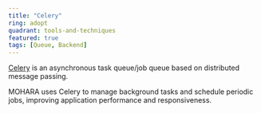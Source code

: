```yaml
---
title: "Celery"
ring: adopt
quadrant: tools-and-techniques
featured: true
tags: [Queue, Backend]
---
```


[Celery](https://docs.celeryproject.org/) is an asynchronous task queue/job queue based on distributed message passing.

MOHARA uses Celery to manage background tasks and schedule periodic jobs, improving application performance and responsiveness.
